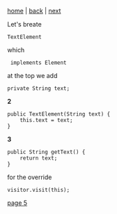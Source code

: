 [home](./page01.md) | [back](./page03.md) | [next](./page05.md)

Let's breate
```
TextElement
```
which 
```
 implements Element
```

at the top we add
```
private String text;
```
**2**
```
public TextElement(String text) {
    this.text = text;
}
```
**3**
```
public String getText() {
    return text;
}
```

for the override
```
visitor.visit(this);
```
 


[page 5](./page05.md)
